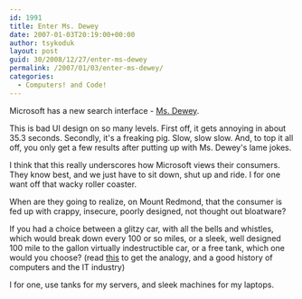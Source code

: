 ```yaml
---
id: 1991
title: Enter Ms. Dewey
date: 2007-01-03T20:19:00+00:00
author: tsykoduk
layout: post
guid: 30/2008/12/27/enter-ms-dewey
permalink: /2007/01/03/enter-ms-dewey/
categories:
  - Computers! and Code!
---
```

<p>Microsoft has a new search interface - <a href="http://www.msdewey.com/">Ms. Dewey</a>.</p>


<p>This is bad UI design on so many levels. First off, it gets annoying in about 35.3 seconds. Secondly, it's a freaking pig. Slow, slow slow. And, to top it all off, you only get a few results after putting up with Ms. Dewey's lame jokes.</p>


<p>I think that this really underscores how Microsoft views their consumers. They know best, and we just have to sit down, shut up and ride. I for one want off that wacky roller coaster.</p>


<p>When are they going to realize, on Mount Redmond, that the consumer is fed up with crappy, insecure, poorly designed, not thought out bloatware?</p>


<p>If you had a choice between a glitzy car, with all the bells and whistles, which would break down every 100 or so miles, or a sleek, well designed 100 mile to the gallon virtually indestructible car, or a free tank, which one would you choose? (read <a href="http://www.cryptonomicon.com/beginning.html">this</a> to get the analogy, and a good history of computers and the IT industry)</p>


<p>I for one, use tanks for my servers, and sleek machines for my laptops.</p>